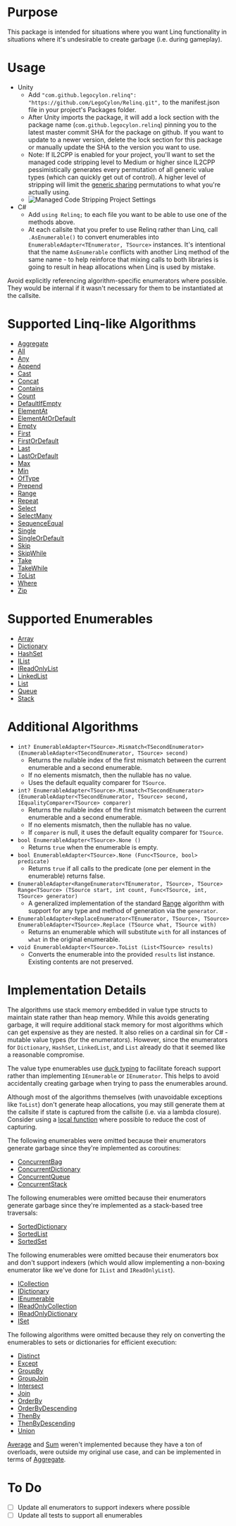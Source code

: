 # Purpose
This package is intended for situations where you want Linq functionality in situations where it's undesirable to create garbage (i.e. during gameplay).

# Usage
* Unity
  * Add `"com.github.legocylon.relinq": "https://github.com/LegoCylon/Relinq.git",` to the manifest.json file in your project's Packages folder.
  * After Unity imports the package, it will add a lock section with the package name (`com.github.legocylon.relinq`) pinning you to the latest master commit SHA for the package on github. If you want to update to a newer version, delete the lock section for this package or manually update the SHA to the version you want to use.
  * Note: If IL2CPP is enabled for your project, you'll want to set the managed code stripping level to Medium or higher since IL2CPP pessimistically generates every permutation of all generic value types (which can quickly get out of control). A higher level of stripping will limit the [generic sharing](https://blogs.unity3d.com/2015/06/16/il2cpp-internals-generic-sharing-implementation/) permutations to what you're actually using.
  * ![Managed Code Stripping Project Settings](Docs/ManagedCodeStripping.png "Managed Code Stripping Project Settings")
* C#
  * Add `using Relinq;` to each file you want to be able to use one of the methods above.
  * At each callsite that you prefer to use Relinq rather than Linq, call `.AsEnumerable()` to convert enumerables into `EnumerableAdapter<TEnumerator, TSource>` instances. It's intentional that the name `AsEnumerable` conflicts with another Linq method of the same name - to help reinforce that mixing calls to both libraries is going to result in heap allocations when Linq is used by mistake.

Avoid explicitly referencing algorithm-specific enumerators where possible. They would be internal if it wasn't necessary for them to be instantiated at the callsite.

# Supported Linq-like Algorithms
* [Aggregate](https://docs.microsoft.com/en-us/dotnet/api/system.linq.enumerable.aggregate?view=netframework-4.7.2)
* [All](https://docs.microsoft.com/en-us/dotnet/api/system.linq.enumerable.all?view=netframework-4.7.2)
* [Any](https://docs.microsoft.com/en-us/dotnet/api/system.linq.enumerable.any?view=netframework-4.7.2)
* [Append](https://docs.microsoft.com/en-us/dotnet/api/system.linq.enumerable.append?view=netframework-4.7.2)
* [Cast](https://docs.microsoft.com/en-us/dotnet/api/system.linq.enumerable.cast?view=netframework-4.7.2)
* [Concat](https://docs.microsoft.com/en-us/dotnet/api/system.linq.enumerable.concat?view=netframework-4.7.2)
* [Contains](https://docs.microsoft.com/en-us/dotnet/api/system.linq.enumerable.contains?view=netframework-4.7.2)
* [Count](https://docs.microsoft.com/en-us/dotnet/api/system.linq.enumerable.count?view=netframework-4.7.2)
* [DefaultIfEmpty](https://docs.microsoft.com/en-us/dotnet/api/system.linq.enumerable.defaultifempty?view=netframework-4.7.2)
* [ElementAt](https://docs.microsoft.com/en-us/dotnet/api/system.linq.enumerable.elementat?view=netframework-4.7.2)
* [ElementAtOrDefault](https://docs.microsoft.com/en-us/dotnet/api/system.linq.enumerable.elementatordefault?view=netframework-4.7.2)
* [Empty](https://docs.microsoft.com/en-us/dotnet/api/system.linq.enumerable.empty?view=netframework-4.7.2)
* [First](https://docs.microsoft.com/en-us/dotnet/api/system.linq.enumerable.first?view=netframework-4.7.2)
* [FirstOrDefault](https://docs.microsoft.com/en-us/dotnet/api/system.linq.enumerable.firstordefault?view=netframework-4.7.2)
* [Last](https://docs.microsoft.com/en-us/dotnet/api/system.linq.enumerable.last?view=netframework-4.7.2)
* [LastOrDefault](https://docs.microsoft.com/en-us/dotnet/api/system.linq.enumerable.lastordefault?view=netframework-4.7.2)
* [Max](https://docs.microsoft.com/en-us/dotnet/api/system.linq.enumerable.max?view=netframework-4.7.2)
* [Min](https://docs.microsoft.com/en-us/dotnet/api/system.linq.enumerable.min?view=netframework-4.7.2)
* [OfType](https://docs.microsoft.com/en-us/dotnet/api/system.linq.enumerable.oftype?view=netframework-4.7.2)
* [Prepend](https://docs.microsoft.com/en-us/dotnet/api/system.linq.enumerable.prepend?view=netframework-4.7.2)
* [Range](https://docs.microsoft.com/en-us/dotnet/api/system.linq.enumerable.range?view=netframework-4.7.2)
* [Repeat](https://docs.microsoft.com/en-us/dotnet/api/system.linq.enumerable.repeat?view=netframework-4.7.2)
* [Select](https://docs.microsoft.com/en-us/dotnet/api/system.linq.enumerable.select?view=netframework-4.7.2)
* [SelectMany](https://docs.microsoft.com/en-us/dotnet/api/system.linq.enumerable.selectmany?view=netframework-4.7.2)
* [SequenceEqual](https://docs.microsoft.com/en-us/dotnet/api/system.linq.enumerable.sequenceequal?view=netframework-4.7.2)
* [Single](https://docs.microsoft.com/en-us/dotnet/api/system.linq.enumerable.single?view=netframework-4.7.2)
* [SingleOrDefault](https://docs.microsoft.com/en-us/dotnet/api/system.linq.enumerable.singleordefault?view=netframework-4.7.2)
* [Skip](https://docs.microsoft.com/en-us/dotnet/api/system.linq.enumerable.skip?view=netframework-4.7.2)
* [SkipWhile](https://docs.microsoft.com/en-us/dotnet/api/system.linq.enumerable.skipwhile?view=netframework-4.7.2)
* [Take](https://docs.microsoft.com/en-us/dotnet/api/system.linq.enumerable.take?view=netframework-4.7.2)
* [TakeWhile](https://docs.microsoft.com/en-us/dotnet/api/system.linq.enumerable.takewhile?view=netframework-4.7.2)
* [ToList](https://docs.microsoft.com/en-us/dotnet/api/system.linq.enumerable.tolist?view=netframework-4.7.2)
* [Where](https://docs.microsoft.com/en-us/dotnet/api/system.linq.enumerable.where?view=netframework-4.7.2)
* [Zip](https://docs.microsoft.com/en-us/dotnet/api/system.linq.enumerable.zip?view=netframework-4.7.2)

# Supported Enumerables
* [Array](https://docs.microsoft.com/en-us/dotnet/api/system.array?view=netframework-4.7.2)
* [Dictionary](https://docs.microsoft.com/en-us/dotnet/api/system.collections.generic.dictionary-2?view=netframework-4.7.2)
* [HashSet](https://docs.microsoft.com/en-us/dotnet/api/system.collections.generic.hashset-1?view=netframework-4.7.2)
* [IList](https://docs.microsoft.com/en-us/dotnet/api/system.collections.generic.ilist-1?view=netframework-4.7.2)
* [IReadOnlyList](https://docs.microsoft.com/en-us/dotnet/api/system.collections.generic.ireadonlylist-1?view=netframework-4.7.2)
* [LinkedList](https://docs.microsoft.com/en-us/dotnet/api/system.collections.generic.linkedlist-1?view=netframework-4.7.2)
* [List](https://docs.microsoft.com/en-us/dotnet/api/system.collections.generic.list-1?view=netframework-4.7.2)
* [Queue](https://docs.microsoft.com/en-us/dotnet/api/system.collections.generic.queue-1?view=netframework-4.7.2)
* [Stack](https://docs.microsoft.com/en-us/dotnet/api/system.collections.generic.stack-1?view=netframework-4.7.2)

# Additional Algorithms
* `int? EnumerableAdapter<TSource>.Mismatch<TSecondEnumerator> (EnumerableAdapter<TSecondEnumerator, TSource> second)`
  * Returns the nullable index of the first mismatch between the current enumerable and a second enumerable.
  * If no elements mismatch, then the nullable has no value.
  * Uses the default equality comparer for `TSource`.
* `int? EnumerableAdapter<TSource>.Mismatch<TSecondEnumerator> (EnumerableAdapter<TSecondEnumerator, TSource> second, IEqualityComparer<TSource> comparer)`
  * Returns the nullable index of the first mismatch between the current enumerable and a second enumerable.
  * If no elements mismatch, then the nullable has no value.
  * If `comparer` is null, it uses the default equality comparer for `TSource`.
* `bool EnumerableAdapter<TSource>.None ()`
  * Returns `true` when the enumerable is empty.
* `bool EnumerableAdapter<TSource>.None (Func<TSource, bool> predicate)`
  * Returns `true` if all calls to the predicate (one per element in the enumerable) returns false.
* `EnumerableAdapter<RangeEnumerator<TEnumerator, TSource>, TSource> Range<TSource> (TSource start, int count, Func<TSource, int, TSource> generator)`
  * A generalized implementation of the standard [Range](https://docs.microsoft.com/en-us/dotnet/api/system.linq.enumerable.range?view=netframework-4.7.2) algorithm with support for any type and method of generation via the `generator`.
* `EnumerableAdapter<ReplaceEnumerator<TEnumerator, TSource>, TSource> EnumerableAdapter<TSource>.Replace (TSource what, TSource with)`
  * Returns an enumerable which will substitute `with` for all instances of `what` in the original enumerable.
* `void EnumerableAdapter<TSource>.ToList (List<TSource> results)`
  * Converts the enumerable into the provided `results` list instance. Existing contents are not preserved.

# Implementation Details
The algorithms use stack memory embedded in value type structs to maintain state rather than heap memory. While this avoids generating garbage, it will require additional stack memory for most algorithms which can get expensive as they are nested. It also relies on a cardinal sin for C# - mutable value types (for the enumerators). However, since the enumerators for `Dictionary`, `HashSet`, `LinkedList`, and `List` already do that it seemed like a reasonable compromise.

The value type enumerables use [duck typing](https://docs.microsoft.com/en-us/dotnet/csharp/language-reference/keywords/foreach-in) to facilitate foreach support rather than implementing `IEnumerable` or `IEnumerator`. This helps to avoid accidentally creating garbage when trying to pass the enumerables around.

Although most of the algorithms themselves (with unavoidable exceptions like `ToList`) don't generate heap allocations, you may still generate them at the callsite if state is captured from the callsite (i.e. via a lambda closure). Consider using a [local function](https://docs.microsoft.com/en-us/dotnet/csharp/local-functions-vs-lambdas) where possible to reduce the cost of capturing.

The following enumerables were omitted because their enumerators generate garbage since they're implemented as coroutines:
  * [ConcurrentBag](https://docs.microsoft.com/en-us/dotnet/api/system.collections.concurrent.concurrentbag-1?view=netframework-4.7.2)
  * [ConcurrentDictionary](https://docs.microsoft.com/en-us/dotnet/api/system.collections.concurrent.concurrentdictionary-2?view=netframework-4.7.2)
  * [ConcurrentQueue](https://docs.microsoft.com/en-us/dotnet/api/system.collections.concurrent.concurrentqueue-1?view=netframework-4.7.2)
  * [ConcurrentStack](https://docs.microsoft.com/en-us/dotnet/api/system.collections.concurrent.concurrentstack-1?view=netframework-4.7.2)
  
The following enumerables were omitted because their enumerators generate garbage since they're implemented as a stack-based tree traversals:
  * [SortedDictionary](https://docs.microsoft.com/en-us/dotnet/api/system.collections.generic.sorteddictionary-2?view=netframework-4.7.2)
  * [SortedList](https://docs.microsoft.com/en-us/dotnet/api/system.collections.generic.sortedlist-2?view=netframework-4.7.2)
  * [SortedSet](https://docs.microsoft.com/en-us/dotnet/api/system.collections.generic.sortedset-1?view=netframework-4.7.2)
  
The following enumerables were omitted because their enumerators box and don't support indexers (which would allow implementing a non-boxing enumerator like we've done for `IList` and `IReadOnlyList`).
* [ICollection](https://docs.microsoft.com/en-us/dotnet/api/system.collections.generic.icollection-1?view=netframework-4.7.2)
* [IDictionary](https://docs.microsoft.com/en-us/dotnet/api/system.collections.generic.idictionary-2?view=netframework-4.7.2)
* [IEnumerable](https://docs.microsoft.com/en-us/dotnet/api/system.collections.generic.ienumerable-1?view=netframework-4.7.2)
* [IReadOnlyCollection](https://docs.microsoft.com/en-us/dotnet/api/system.collections.generic.ireadonlycollection-1?view=netframework-4.7.2)
* [IReadOnlyDictionary](https://docs.microsoft.com/en-us/dotnet/api/system.collections.generic.ireadonlydictionary-2?view=netframework-4.7.2)
* [ISet](https://docs.microsoft.com/en-us/dotnet/api/system.collections.generic.iset-1?view=netframework-4.7.2)

The following algorithms were omitted because they rely on converting the enumerables to sets or dictionaries for efficient execution:
  * [Distinct](https://docs.microsoft.com/en-us/dotnet/api/system.linq.enumerable.distinct?view=netframework-4.7.2)
  * [Except](https://docs.microsoft.com/en-us/dotnet/api/system.linq.enumerable.except?view=netframework-4.7.2)
  * [GroupBy](https://docs.microsoft.com/en-us/dotnet/api/system.linq.enumerable.groupby?view=netframework-4.7.2)
  * [GroupJoin](https://docs.microsoft.com/en-us/dotnet/api/system.linq.enumerable.groupjoin?view=netframework-4.7.2)
  * [Intersect](https://docs.microsoft.com/en-us/dotnet/api/system.linq.enumerable.intersect?view=netframework-4.7.2)
  * [Join](https://docs.microsoft.com/en-us/dotnet/api/system.linq.enumerable.join?view=netframework-4.7.2)
  * [OrderBy](https://docs.microsoft.com/en-us/dotnet/api/system.linq.enumerable.orderby?view=netframework-4.7.2)
  * [OrderByDescending](https://docs.microsoft.com/en-us/dotnet/api/system.linq.enumerable.orderbydescending?view=netframework-4.7.2)
  * [ThenBy](https://docs.microsoft.com/en-us/dotnet/api/system.linq.enumerable.thenby?view=netframework-4.7.2)
  * [ThenByDescending](https://docs.microsoft.com/en-us/dotnet/api/system.linq.enumerable.thenbydescending?view=netframework-4.7.2)
  * [Union](https://docs.microsoft.com/en-us/dotnet/api/system.linq.enumerable.union?view=netframework-4.7.2)

[Average](https://docs.microsoft.com/en-us/dotnet/api/system.linq.enumerable.average?view=netframework-4.7.2) and [Sum](https://docs.microsoft.com/en-us/dotnet/api/system.linq.enumerable.sum?view=netframework-4.7.2) weren't implemented because they have a ton of overloads, were outside my original use case, and can be implemented in terms of [Aggregate](https://docs.microsoft.com/en-us/dotnet/api/system.linq.enumerable.aggregate?view=netframework-4.7.2).

# To Do
  * [ ] Update all enumerators to support indexers where possible
  * [ ] Update all tests to support all enumerables